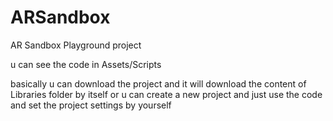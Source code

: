 # ARSandbox
AR Sandbox Playground project


u can see the code in Assets/Scripts

basically u can download the project and it will download the content of Libraries folder by itself
or u can create a new project and just use the code and set the project settings by yourself
